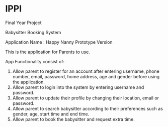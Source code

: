 # IPPI
Final Year Project

Babysitter Booking System

Application Name : Happy Nanny
Prototype Version

This is the application for Parents to use.

App Functionality consist of:

1) Allow parent to register for an account after entering username, phone number, email, password, home address, age and gender before using the application.
2) Allow parent to login into the system by entering username and password.
3) Allow parent to update their profile by changing their location, email or password.
4) Allow parent to search babysitter according to their preferences such as gender, age, start time and end time.
5) Allow parent to book the babysitter and request extra time.
